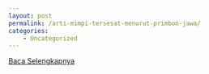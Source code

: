 ```yaml
---
layout: post
permalink: /arti-mimpi-tersesat-menurut-primbon-jawa/
categories:
    - Uncategorized
---
```


[Baca Selengkapnya](/05)